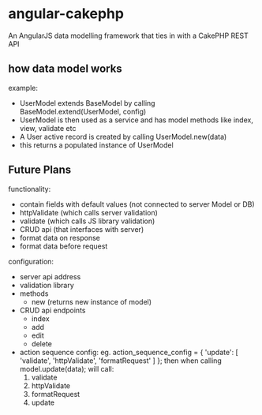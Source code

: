 # angular-cakephp
An AngularJS data modelling framework that ties in with a CakePHP REST API


how data model works
--------------------------------

example:

 - UserModel extends BaseModel by calling BaseModel.extend(UserModel, config)
 - UserModel is then used as a service and has model methods like index, view, validate etc
 - A User active record is created by calling UserModel.new(data)
 - this returns a populated instance of UserModel


Future Plans
--------------------------------

functionality:

 - contain fields with default values (not connected to server Model or DB)
 - httpValidate (which calls server validation)
 - validate (which calls JS library validation)
 - CRUD api (that interfaces with server)
 - format data on response
 - format data before request

configuration:

 - server api address
 - validation library
 - methods
   - new (returns new instance of model)
 - CRUD api endpoints
   - index
   - add
   - edit
   - delete
 - action sequence config:
	eg.
	action_sequence_config = {
		'update': [
     			'validate',
     			'httpValidate',
     			'formatRequest'
		]
   	};
	then when calling model.update(data);
        will call:
	1) validate
	2) httpValidate
	3) formatRequest
	4) update

